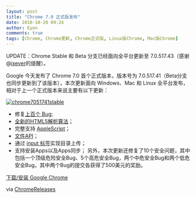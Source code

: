 ```yaml
---
layout: post
title: "Chrome 7.0 正式版发布"
date: 2010-10-20 09:24
author: Eyon
comments: true
tags: [Chrome, Chrome更新, Chrome正式版, Linux版Chrome, Mac版Chrome]
---
```

UPDATE：Chrome Stable 和 Beta 分支已经面向全平台更新至 7.0.517.43（感谢 @[ixever](http://twitter.com/ixever)的提醒）。

Google 今天发布了 Chrome 7.0 首个正式版本，版本号为 7.0.517.41（Beta分支也同步更新到了该版本），本次更新面向 Windows、Mac 和 Linux 全平台发布，相对于上一个正式版本来说主要有以下更新：

<a href="http://img.chromi.org/2010/10/chrome7051741stable.png">![](http://img.chromi.org/2010/10/chrome7051741stable.png "chrome7051741stable")</a>



*   修复[上百个 Bug](http://code.google.com/p/chromium/issues/list?can=1&q=Mstone%3D7+&colspec=ID+Stars+Pri+Area+Feature+Type+Status+Summary+Modified+Owner+Mstone+OS&x=mstone&y=area&cells=tiles);
*   [全新的HTML5解析算法](http://webkit.org/blog/1273/the-html5-parsing-algorithm/)；
*   完整支持 [AppleScript](http://en.wikipedia.org/wiki/AppleScript)；
*   [文件API](http://dev.w3.org/2006/webapi/FileAPI/)；
*   通过 [input 标签](http://lists.whatwg.org/pipermail/whatwg-whatwg.org/2010-April/025764.html)实现目录上传；
*   支持安装Apps以及Apps同步；
另外，本次更新还修复了10个安全问题，其中包括一个顶级危险安全Bug、5个高危安全Bug，两个中危安全Bug和两个低危安全Bug，其中两个Bug的提交各获得了500美元的奖励。

[下载/安装 Google Chrome](http://www.chromi.org/chromedownload/)

via [ChromeReleases](http://googlechromereleases.blogspot.com/2010/10/stable-channel-update.html)
